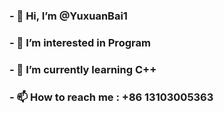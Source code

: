 ### - 👋 Hi, I’m @YuxuanBai1
### - 👀 I’m interested in Program
### - 🌱 I’m currently learning C++
### - 📫 How to reach me : +86 13103005363
